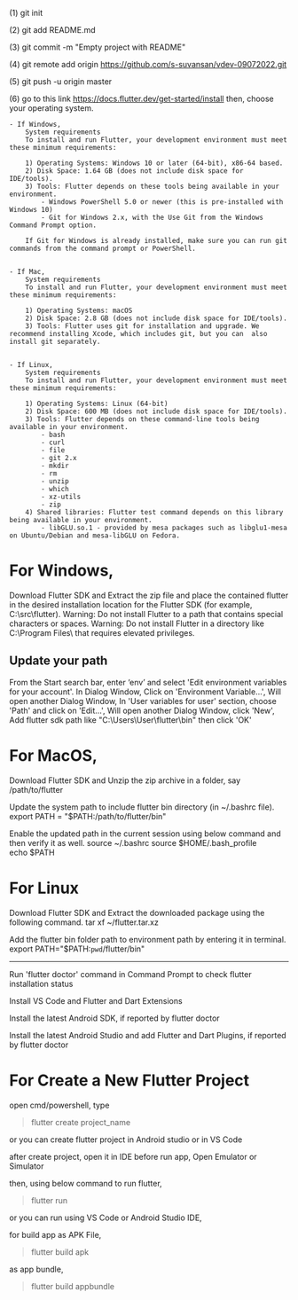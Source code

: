 (1) git init

(2) git add README.md

(3) git commit -m "Empty project with README"

(4) git remote add origin https://github.com/s-suvansan/vdev-09072022.git

(5) git push -u origin master

(6) go to this link  https://docs.flutter.dev/get-started/install
    then, choose your operating system.

    - If Windows,
        System requirements
        To install and run Flutter, your development environment must meet these minimum requirements:

        1) Operating Systems: Windows 10 or later (64-bit), x86-64 based.
        2) Disk Space: 1.64 GB (does not include disk space for IDE/tools).
        3) Tools: Flutter depends on these tools being available in your environment.
            - Windows PowerShell 5.0 or newer (this is pre-installed with Windows 10)
            - Git for Windows 2.x, with the Use Git from the Windows Command Prompt option.

        If Git for Windows is already installed, make sure you can run git commands from the command prompt or PowerShell.

 
    - If Mac,
        System requirements
        To install and run Flutter, your development environment must meet these minimum requirements:

        1) Operating Systems: macOS
        2) Disk Space: 2.8 GB (does not include disk space for IDE/tools).
        3) Tools: Flutter uses git for installation and upgrade. We recommend installing Xcode, which includes git, but you can  also install git separately.


    - If Linux,
        System requirements
        To install and run Flutter, your development environment must meet these minimum requirements:

        1) Operating Systems: Linux (64-bit)
        2) Disk Space: 600 MB (does not include disk space for IDE/tools).
        3) Tools: Flutter depends on these command-line tools being available in your environment.
            - bash
            - curl
            - file
            - git 2.x
            - mkdir
            - rm
            - unzip
            - which
            - xz-utils
            - zip
        4) Shared libraries: Flutter test command depends on this library being available in your environment.
            - libGLU.so.1 - provided by mesa packages such as libglu1-mesa on Ubuntu/Debian and mesa-libGLU on Fedora.

# For Windows,
Download Flutter SDK and Extract the zip file and place the contained flutter in the desired installation location for the Flutter SDK (for example, C:\src\flutter).
        Warning: Do not install Flutter to a path that contains special characters or spaces.
        Warning: Do not install Flutter in a directory like C:\Program Files\ that requires elevated privileges.

Update your path
----------------
From the Start search bar, enter ‘env’ and select 'Edit environment variables for your account'.
In Dialog Window, Click on 'Environment Variable...', 
    Will open another Dialog Window,
In 'User variables for user' section, 
choose 'Path' and click on 'Edit...',
    Will open another Dialog Window,
click 'New', Add flutter sdk path like "C:\Users\User\flutter\bin" then click 'OK'

# For MacOS,
Download Flutter SDK and Unzip the zip archive in a folder, say /path/to/flutter

Update the system path to include flutter bin directory (in ~/.bashrc file).
    export PATH = "$PATH:/path/to/flutter/bin"

Enable the updated path in the current session using below command and then verify it as well.
    source ~/.bashrc
    source $HOME/.bash_profile  
    echo $PATH

# For Linux
Download Flutter SDK and Extract the downloaded package using the following command.
    tar xf ~/flutter.tar.xz

Add the flutter bin folder path to environment path by entering it in terminal.
    export PATH="$PATH:`pwd`/flutter/bin"

-----------------------------------

Run 'flutter doctor' command in Command Prompt to check flutter installation status

Install VS Code and Flutter and Dart Extensions

Install the latest Android SDK, if reported by flutter doctor

Install the latest Android Studio and add Flutter and Dart Plugins, if reported by flutter doctor


# For Create a New Flutter Project 

open cmd/powershell, type
> flutter create project_name

or you can create flutter project in Android studio or in VS Code

after create project, open it in IDE 
before run app, Open Emulator or Simulator

then, using below command to run flutter,
> flutter run

or you can run using VS Code or Android Studio IDE,


for build app
as APK File,
> flutter build apk

as app bundle,
> flutter build appbundle

